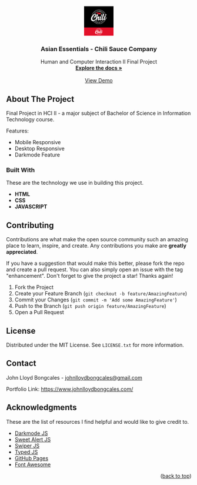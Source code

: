 <a name="readme-top"></a>

<!-- PROJECT LOGO -->
<br />
<div align="center">
  <a href="https://github.com/johnlloydbongcales/hci-project">
    <img src="img/brand.jpeg" alt="Logo" width="80" height="80">
  </a>

  <h3 align="center">Asian Essentials - Chili Sauce Company</h3>

  <p align="center">
    Human and Computer Interaction II Final Project
    <br />
    <a href="https://github.com/johnlloydbongcales/hci-project"><strong>Explore the docs »</strong></a>
    <br />
    <br />
    <a href="https://johnlloydbongcales.github.io/hci-project/">View Demo</a>
   
  </p>
</div>
<!-- ABOUT THE PROJECT -->

## About The Project


Final Project in HCI II - a major subject of Bachelor of Science in Information Technology course.

Features:

- Mobile Responsive
- Desktop Responsive
- Darkmode Feature



### Built With

These are the technology we use in building this project.

- **HTML**
- **CSS**
- **JAVASCRIPT**



<!-- CONTRIBUTING -->

## Contributing

Contributions are what make the open source community such an amazing place to learn, inspire, and create. Any contributions you make are **greatly appreciated**.

If you have a suggestion that would make this better, please fork the repo and create a pull request. You can also simply open an issue with the tag "enhancement".
Don't forget to give the project a star! Thanks again!

1. Fork the Project
2. Create your Feature Branch (`git checkout -b feature/AmazingFeature`)
3. Commit your Changes (`git commit -m 'Add some AmazingFeature'`)
4. Push to the Branch (`git push origin feature/AmazingFeature`)
5. Open a Pull Request

<!-- LICENSE -->

## License

Distributed under the MIT License. See `LICENSE.txt` for more information.


<!-- CONTACT -->

## Contact

John Lloyd Bongcales - johnlloydbongcales@gmail.com

Portfolio Link: https://www.johnlloydbongcales.com/

<!-- ACKNOWLEDGMENTS -->

## Acknowledgments

These are the list of resources I find helpful and would like to give credit to.
- [Darkmode JS](https://darkmodejs.learn.uno/)
- [Sweet Alert JS](https://sweetalert2.github.io/)
- [Swiper JS](https://swiperjs.com/)
- [Typed JS](https://github.com/mattboldt/typed.js/)
- [GitHub Pages](https://pages.github.com)
- [Font Awesome](https://fontawesome.com)

<p align="right">(<a href="#readme-top">back to top</a>)</p>
